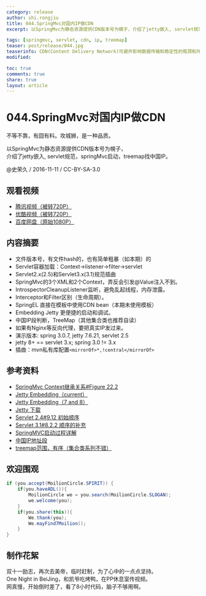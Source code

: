 ```yaml
---
category: release
author: shi.rongjiu
title: 044.SpringMvc对国内IP做CDN
excerpt: 以SpringMvc为静态资源提供CDN版本号为幌子，介绍了jetty嵌入, servlet规范，springMvc启动，treemap找中国IP。

tags: [springmvc, servlet, cdn, ip, treemap]
teaser: post/release/044.jpg
teaserinfo: CDN(Content Delivery Network)可避开影响数据传输和稳定性的瓶颈和环节，使内容传输的更快、更稳定，俗称加速。
modified: 

toc: true
comments: true
share: true
layout: article
---
```


# 044.SpringMvc对国内IP做CDN

不等不靠，有囧有料。攻城狮，是一种品质。  

以SpringMvc为静态资源提供CDN版本号为幌子，  
介绍了jetty嵌入, servlet规范，springMvc启动，treemap找中国IP。

@史荣久 / 2016-11-11 / CC-BY-SA-3.0  

## 观看视频

  * [腾讯视频（被转720P）](http://v.qq.com/x/page/t03453ihps8.html)
  * [优酷视频（被转720P）](http://v.youku.com/v_show/id_XMTgxNDc1OTE2NA==.html)
  * [百度网盘（原始1080P）](https://pan.baidu.com/s/1sl6I93n)

## 内容摘要

  * 文件版本号，有文件hash的，也有简单粗暴（如本期）的
  * Servlet容器加载：Context→listener→filter→servlet
  * Servlet2.x(2.5)和Servlet3.x(3.1)规范插曲
  * SpringMvc的3个XML和2个Context，弄反会引发@Value注入不到。
  * IntrospectorCleanupListener监听，避免乱起线程，内存泄露。
  * Interceptor和Filter区别（生命周期）。
  * SpringEL 直接在模板中使用CDN bean（本期未使用模板）
  * Embedding Jetty 更便捷的启动和调试。
  * 中国IP段判断，TreeMap（其他集合类也推荐自读）
  * 如果有Nginx等反向代理，要把真实IP发过来。
  * 演示版本: spring 3.0.7, jetty 7.6.21, servlet 2.5
  * jetty 8+ == servlet 3.x; spring 3.0 != 3.x
  * 插曲：mvn私有库配置`<mirrorOf>*,!central</mirrorOf>`


## 参考资料
 
  * [SpringMvc Context继承关系#Figure 22.2](http://docs.spring.io/spring/docs/current/spring-framework-reference/html/mvc.html)
  * [Jetty Embedding（current）](http://www.eclipse.org/jetty/documentation/current/embedded-examples.html)
  * [Jetty Embedding（7 and 8）](https://wiki.eclipse.org/Jetty/Tutorial/Embedding_Jetty)
  * [Jetty 下载](https://www.eclipse.org/jetty/download.html)
  * [Servlet 2.4#9.12 初始顺序](http://download.oracle.com/otndocs/jcp/servlet-2.4-fr-spec-oth-JSpec/)
  * [Servlet 3.1#8.2.2 顺序的补充](https://java.net/downloads/servlet-spec/Final/servlet-3_1-final.pdf)
  * [SpringMVC启动过程详解](http://www.cnblogs.com/RunForLove/p/5688731.html)
  * [中国IP地址段](http://www.nirsoft.net/countryip/cn.html)
  * [treemap范围，有序（集合类系列不错）](http://www.cnblogs.com/skywang12345/p/3310928.html)

## 欢迎围观

``` java
if (you.accept(MoilionCircle.SPIRIT)) {
    if(you.haveADL()){
        MoilionCircle we = you.search(MoilionCircle.SLOGAN);
        we.welcome(you);
    }
    if(you.share(this)){
        We.thank(you);
        We.mayFind7Moilion();
    }
}
```

## 制作花絮

双十一励志，再次去美帝，临时赶制，为了心中的一点点坚持。  
One Night in BeiJing，和凯爷吃烤鸭，在PP休息室传视频。  
网真慢，开始倒时差了，看了8小时代码，脑子不够用啊。
